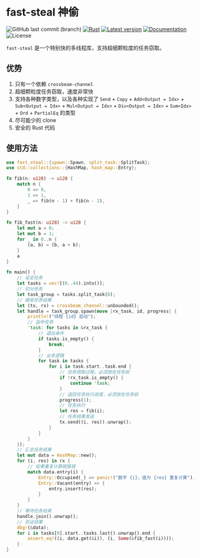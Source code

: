 # fast-steal 神偷

![GitHub last commit (branch)](https://img.shields.io/github/last-commit/share121/fast-steal/master)
[![Rust](https://github.com/share121/fast-steal/workflows/Test/badge.svg)](https://github.com/share121/fast-steal/actions)
[![Latest version](https://img.shields.io/crates/v/fast-steal.svg)](https://crates.io/crates/fast-steal)
[![Documentation](https://docs.rs/fast-steal/badge.svg)](https://docs.rs/fast-steal)
![License](https://img.shields.io/crates/l/fast-steal.svg)

`fast-steal` 是一个特别快的多线程库，支持超细颗粒度的任务窃取。

## 优势

1. 只有一个依赖 `crossbeam-channel`
2. 超细颗粒度任务窃取，速度非常快
3. 支持各种数字类型，以及各种实现了 `Send` + `Copy` + `Add<Output = Idx>` + `Sub<Output = Idx>` + `Mul<Output = Idx>` + `Div<Output = Idx>` + `Sum<Idx>` + `Ord` + `PartialEq` 的类型
4. 尽可能少的 clone
5. 安全的 Rust 代码

## 使用方法

```rust
use fast_steal::{spawn::Spawn, split_task::SplitTask};
use std::collections::{HashMap, hash_map::Entry};

fn fib(n: u128) -> u128 {
    match n {
        0 => 0,
        1 => 1,
        _ => fib(n - 1) + fib(n - 2),
    }
}

fn fib_fast(n: u128) -> u128 {
    let mut a = 0;
    let mut b = 1;
    for _ in 0..n {
        (a, b) = (b, a + b);
    }
    a
}

fn main() {
    // 设定任务
    let tasks = vec![(0..44).into()];
    // 切分任务
    let task_group = tasks.split_task(8);
    // 接受任务结果
    let (tx, rx) = crossbeam_channel::unbounded();
    let handle = task_group.spawn(move |rx_task, id, progress| {
        println!("线程 {id} 启动");
        // 监听任务
        'task: for tasks in &rx_task {
            // 退出条件
            if tasks.is_empty() {
                break;
            }
            // 业务逻辑
            for task in tasks {
                for i in task.start..task.end {
                    // 任务窃取过程，必须放在任务前
                    if !rx_task.is_empty() {
                        continue 'task;
                    }
                    // 返回任务执行进度，必须放在任务前
                    progress(1);
                    // 任务执行
                    let res = fib(i);
                    // 任务结果发送
                    tx.send((i, res)).unwrap();
                }
            }
        }
    });
    // 汇总任务结果
    let mut data = HashMap::new();
    for (i, res) in rx {
        // 如果重复计算就报错
        match data.entry(i) {
            Entry::Occupied(_) => panic!("数字 {i}，值为 {res} 重复计算"),
            Entry::Vacant(entry) => {
                entry.insert(res);
            }
        }
    }
    // 等待任务结束
    handle.join().unwrap();
    // 验证结果
    dbg!(&data);
    for i in tasks[0].start..tasks.last().unwrap().end {
        assert_eq!((i, data.get(&i)), (i, Some(&fib_fast(i))));
    }
}
```
